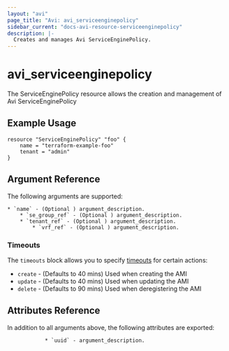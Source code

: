 ```yaml
---
layout: "avi"
page_title: "Avi: avi_serviceenginepolicy"
sidebar_current: "docs-avi-resource-serviceenginepolicy"
description: |-
  Creates and manages Avi ServiceEnginePolicy.
---
```


# avi_serviceenginepolicy

The ServiceEnginePolicy resource allows the creation and management of Avi ServiceEnginePolicy

## Example Usage

```hcl
resource "ServiceEnginePolicy" "foo" {
    name = "terraform-example-foo"
    tenant = "admin"
}
```

## Argument Reference

The following arguments are supported:

    * `name` - (Optional ) argument_description.
        * `se_group_ref` - (Optional ) argument_description.
        * `tenant_ref` - (Optional ) argument_description.
            * `vrf_ref` - (Optional ) argument_description.
    
### Timeouts

The `timeouts` block allows you to specify [timeouts](https://www.terraform.io/docs/configuration/resources.html#timeouts) for certain actions:

* `create` - (Defaults to 40 mins) Used when creating the AMI
* `update` - (Defaults to 40 mins) Used when updating the AMI
* `delete` - (Defaults to 90 mins) Used when deregistering the AMI

## Attributes Reference

In addition to all arguments above, the following attributes are exported:

                * `uuid` - argument_description.
        
